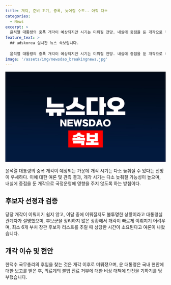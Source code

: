 ```yaml
---
title: 개각, 준비 초기, 중폭, 늦어질 수도.. 아직 다소
categories:
  - News
excerpt: >
  윤석열 대통령의 중폭 개각이 예상되지만 시기는 미뤄질 전망. 내실에 중점을 둔 개각으로 국정운영에 영향을 주지 않도록 함. 부처 장관 중 행정안전부, 과학기술정보통신부, 환경부, 고용노동부 등이 개각 대상. 여당은 장관 후보자 리스트 추림에 시간이 소요돼 이달 내 개각 어렵다고 전망. 대통령실 관계자는 개각 시기 불투명하다고 설명. 또한 대통령은 의료계 불법 진료 거부에 대한 대책 만전을 당부했다.
feature_text: >
  ## adskorea 실시간 뉴스 속보입니다.

  윤석열 대통령의 중폭 개각이 예상되지만 시기는 미뤄질 전망. 내실에 중점을 둔 개각으로 국정운영에 영향을 주지 않도록 함. 부처 장관 중 행정안전부, 과학기술정보통신부, 환경부, 고용노동부 등이 개각 대상. 여당은 장관 후보자 리스트 추림에 시간이 소요돼 이달 내 개각 어렵다고 전망. 대통령실 관계자는 개각 시기 불투명하다고 설명. 또한 대통령은 의료계 불법 진료 거부에 대한 대책 만전을 당부했다.
image: '/assets/img/newsdao_breakingnews.jpg'
---
```


<p><img src="/assets/img/newsdao_breakingnews.jpg" alt="adskorea 속보" /></p>

<p data-ke-size="size16">윤석열 대통령의 중폭 개각이 예상되는 가운데 개각 시기는 다소 늦춰질 수 있다는 전망이 우세하다. 이에 대한 여론 및 관측 결과, 개각 시기는 다소 늦춰질 가능성이 높으며, 내실에 중점을 둔 개각으로 국정운영에 영향을 주지 않도록 하는 방침이다.</p>

<h2 data-ke-size="size26">후보자 선정과 검증</h2>

<p data-ke-size="size16">당장 개각이 이뤄지기 쉽지 않고, 이달 중에 이뤄질지도 불투명한 상황이라고 대통령실 관계자가 설명했으며, 후보군을 정리하지 않은 상황에서 개각이 빠르게 이뤄지기 어려우며, 최소 6개 부처 장관 후보자 리스트를 추릴 때 상당한 시간이 소요된다고 여론이 나왔습니다. </p>

<h2 data-ke-size="size26">개각 이슈 및 현안</h2>

<p data-ke-size="size16">한덕수 국무총리의 후임을 찾는 것은 개각 이후로 미뤄졌으며, 윤 대통령은 국내 현안에 대한 보고를 받은 후, 의료계의 불법 진료 거부에 대한 비상 대책에 만전을 기하기를 당부했습니다.</p>

